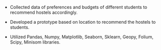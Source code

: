 - Collected data of preferences and budgets of different students to recommend hostels accordingly.

- Developed a prototype based on location to recommend the hostels to students.

- Utilized Pandas, Numpy, Matplotlib, Seaborn, Sklearn, Geopy, Folium, Scipy, Minisom libraries.
